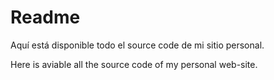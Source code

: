 # Readme
Aquí está disponible todo el source code de mi sitio personal.

Here is aviable all the source code of my personal web-site.
